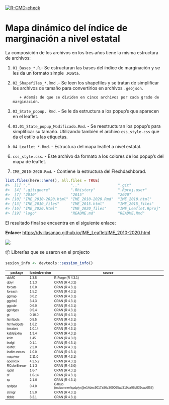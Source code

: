 
<!-- README.md is generated from README.Rmd. Please edit that file -->
<!-- badges: start -->

[![R-CMD-check](https://github.com/r-lib/usethis/actions/workflows/R-CMD-check.yaml/badge.svg)](https://github.com/r-lib/usethis/actions/workflows/R-CMD-check.yaml)

<!-- badges: end -->

# Mapa dinámico del índice de marginación a nivel estatal

La composición de los archivos en los tres años tiene la misma
estructura de archivos:

1.  `01_Bases_*.R`.- Se estructuran las bases del índice de marginación
    y se les da un formato simple `.RData`.  

2.  `02_Shapefiles_*.Rmd` .- Se leen los shapefiles y se tratan de
    simplificar los archivos de tamaño para convertirlos en archivos
    `.geojson`.

           + Además de que se dividen en cinco archivos por cada grado de marginación.    

3.  `03_State_popup. Rmd`. - Se le da estructura a los popup’s que
    aparecen en el leaflet.

4.  `03.01_State_popup_Modificado.Rmd`. - Se reestructuran los popup’s
    para simplificar su tamaño. Utilizando también el archivo
    `css_style.css` que da el estilo a las etiquetas.

5.  `04_Leaflet_*.Rmd`. - Estructura del mapa leaflet a nivel estatal.

6.  `css_style.css`. - Este archivo da formato a los colores de los
    popup’s del mapa de leaflet.

7.  `IME_2010-2020.Rmd`. - Contiene la estructura del Flexhdashborad.

``` r
list.files(here::here(), all.files = TRUE)
#>  [1] "."                  ".."                 ".git"              
#>  [4] ".gitignore"         ".Rhistory"          ".Rproj.user"       
#>  [7] "2010"               "2015"               "2020"              
#> [10] "IME_2010-2020.html" "IME_2010-2020.Rmd"  "IME_2010.html"     
#> [13] "IME_2010_files"     "IME_2015.html"      "IME_2015_files"    
#> [16] "IME_2020.html"      "IME_2020_files"     "IME_Leaflet.Rproj" 
#> [19] "logo"               "README.md"          "README.Rmd"
```

El resultado final se encuentra en el siguiente enlace:

**Enlace:**
<https://dvillasanao.github.io/IME_Leaflet/IME_2010-2020.html>

<html>
<body>
<a href = "https://dvillasanao.github.io/IME_Leaflet/IME_2010-2020.html" target="_blank">
<img src="https://github.com/dvillasanao/IME_Leaflet/blob/leaflet-branch/logo/img01.png?raw=true"/></a>
</body>
</html>

📦 Librerías que se usaron en el projecto

``` r
sesion_info <- devtools::session_info()
```

<table class=\" lightable-classic\" style='font-size: 10px; font-family: \"Arial Narrow\", \"Source Sans Pro\", sans-serif; margin-left: auto; margin-right: auto;'> <thead>  <tr>   <th style=\"text-align:center;\"> package </th>   <th style=\"text-align:center;\"> loadedversion </th>   <th style=\"text-align:center;\"> source </th>  </tr> </thead><tbody>  <tr>   <td style=\"text-align:center;padding: 4px\"> doMC </td>   <td style=\"text-align:center;padding: 4px\"> 1.3.5 </td>   <td style=\"text-align:center;padding: 4px\"> R-Forge (R 4.3.1) </td>  </tr>  <tr>   <td style=\"text-align:center;padding: 4px\"> dplyr </td>   <td style=\"text-align:center;padding: 4px\"> 1.1.3 </td>   <td style=\"text-align:center;padding: 4px\"> CRAN (R 4.3.2) </td>  </tr>  <tr>   <td style=\"text-align:center;padding: 4px\"> forcats </td>   <td style=\"text-align:center;padding: 4px\"> 1.0.0 </td>   <td style=\"text-align:center;padding: 4px\"> CRAN (R 4.3.1) </td>  </tr>  <tr>   <td style=\"text-align:center;padding: 4px\"> foreach </td>   <td style=\"text-align:center;padding: 4px\"> 1.5.2 </td>   <td style=\"text-align:center;padding: 4px\"> CRAN (R 4.3.1) </td>  </tr>  <tr>   <td style=\"text-align:center;padding: 4px\"> ggmap </td>   <td style=\"text-align:center;padding: 4px\"> 3.0.2 </td>   <td style=\"text-align:center;padding: 4px\"> CRAN (R 4.3.1) </td>  </tr>  <tr>   <td style=\"text-align:center;padding: 4px\"> ggplot2 </td>   <td style=\"text-align:center;padding: 4px\"> 3.4.3 </td>   <td style=\"text-align:center;padding: 4px\"> CRAN (R 4.3.1) </td>  </tr>  <tr>   <td style=\"text-align:center;padding: 4px\"> ggpubr </td>   <td style=\"text-align:center;padding: 4px\"> 0.6.0 </td>   <td style=\"text-align:center;padding: 4px\"> CRAN (R 4.3.1) </td>  </tr>  <tr>   <td style=\"text-align:center;padding: 4px\"> ggridges </td>   <td style=\"text-align:center;padding: 4px\"> 0.5.4 </td>   <td style=\"text-align:center;padding: 4px\"> CRAN (R 4.3.1) </td>  </tr>  <tr>   <td style=\"text-align:center;padding: 4px\"> gt </td>   <td style=\"text-align:center;padding: 4px\"> 0.10.0 </td>   <td style=\"text-align:center;padding: 4px\"> CRAN (R 4.3.1) </td>  </tr>  <tr>   <td style=\"text-align:center;padding: 4px\"> htmltools </td>   <td style=\"text-align:center;padding: 4px\"> 0.5.5 </td>   <td style=\"text-align:center;padding: 4px\"> CRAN (R 4.3.1) </td>  </tr>  <tr>   <td style=\"text-align:center;padding: 4px\"> htmlwidgets </td>   <td style=\"text-align:center;padding: 4px\"> 1.6.2 </td>   <td style=\"text-align:center;padding: 4px\"> CRAN (R 4.3.1) </td>  </tr>  <tr>   <td style=\"text-align:center;padding: 4px\"> iterators </td>   <td style=\"text-align:center;padding: 4px\"> 1.0.14 </td>   <td style=\"text-align:center;padding: 4px\"> CRAN (R 4.3.1) </td>  </tr>  <tr>   <td style=\"text-align:center;padding: 4px\"> kableExtra </td>   <td style=\"text-align:center;padding: 4px\"> 1.3.4 </td>   <td style=\"text-align:center;padding: 4px\"> CRAN (R 4.3.1) </td>  </tr>  <tr>   <td style=\"text-align:center;padding: 4px\"> knitr </td>   <td style=\"text-align:center;padding: 4px\"> 1.45 </td>   <td style=\"text-align:center;padding: 4px\"> CRAN (R 4.3.2) </td>  </tr>  <tr>   <td style=\"text-align:center;padding: 4px\"> leafgl </td>   <td style=\"text-align:center;padding: 4px\"> 0.1.1 </td>   <td style=\"text-align:center;padding: 4px\"> CRAN (R 4.3.1) </td>  </tr>  <tr>   <td style=\"text-align:center;padding: 4px\"> leaflet </td>   <td style=\"text-align:center;padding: 4px\"> 2.2.0 </td>   <td style=\"text-align:center;padding: 4px\"> CRAN (R 4.3.1) </td>  </tr>  <tr>   <td style=\"text-align:center;padding: 4px\"> leaflet.extras </td>   <td style=\"text-align:center;padding: 4px\"> 1.0.0 </td>   <td style=\"text-align:center;padding: 4px\"> CRAN (R 4.3.1) </td>  </tr>  <tr>   <td style=\"text-align:center;padding: 4px\"> mapview </td>   <td style=\"text-align:center;padding: 4px\"> 2.11.0 </td>   <td style=\"text-align:center;padding: 4px\"> CRAN (R 4.3.1) </td>  </tr>  <tr>   <td style=\"text-align:center;padding: 4px\"> openxlsx </td>   <td style=\"text-align:center;padding: 4px\"> 4.2.5.2 </td>   <td style=\"text-align:center;padding: 4px\"> CRAN (R 4.3.1) </td>  </tr>  <tr>   <td style=\"text-align:center;padding: 4px\"> RColorBrewer </td>   <td style=\"text-align:center;padding: 4px\"> 1.1-3 </td>   <td style=\"text-align:center;padding: 4px\"> CRAN (R 4.3.0) </td>  </tr>  <tr>   <td style=\"text-align:center;padding: 4px\"> rgdal </td>   <td style=\"text-align:center;padding: 4px\"> 1.6-7 </td>   <td style=\"text-align:center;padding: 4px\"> CRAN (R 4.3.1) </td>  </tr>  <tr>   <td style=\"text-align:center;padding: 4px\"> sf </td>   <td style=\"text-align:center;padding: 4px\"> 1.0-14 </td>   <td style=\"text-align:center;padding: 4px\"> CRAN (R 4.3.1) </td>  </tr>  <tr>   <td style=\"text-align:center;padding: 4px\"> sp </td>   <td style=\"text-align:center;padding: 4px\"> 2.1-0 </td>   <td style=\"text-align:center;padding: 4px\"> CRAN (R 4.3.1) </td>  </tr>  <tr>   <td style=\"text-align:center;padding: 4px\"> spdplyr </td>   <td style=\"text-align:center;padding: 4px\"> 0.4.0 </td>   <td style=\"text-align:center;padding: 4px\"> Github (mdsumner/spdplyr@e14dec9017a96c309065ab319da96c839cac6f58) </td>  </tr>  <tr>   <td style=\"text-align:center;padding: 4px\"> stringr </td>   <td style=\"text-align:center;padding: 4px\"> 1.5.0 </td>   <td style=\"text-align:center;padding: 4px\"> CRAN (R 4.3.1) </td>  </tr>  <tr>   <td style=\"text-align:center;padding: 4px\"> tibble </td>   <td style=\"text-align:center;padding: 4px\"> 3.2.1 </td>   <td style=\"text-align:center;padding: 4px\"> CRAN (R 4.3.1) </td>  </tr></tbody></table>
